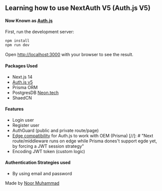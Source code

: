 ## Learning how to use NextAuth V5 (Auth.js V5)

#### Now Known as [Auth.js](https://authjs.dev/)

First, run the development server:

```bash
npm install
npm run dev
```

Open [http://localhost:3000](http://localhost:3000) with your browser to see the result.

#### Packages Used

- Next.js 14
- [Auth.js v5](https://authjs.dev/)
- Prisma ORM
- PostgresDB [Neon.tech](https://console.neon.tech/)
- ShaedCN

#### Features

- Login user
- Register user
- AuthGuard (public and private route/page)
- [Edge compatibility](https://authjs.dev/guides/upgrade-to-v5?authentication-method=middleware#edge-compatibility) for Auth.js to work with OEM (Prisma) [//]: # "Next route/middleware runs on edge while Prisma dones't support egde yet, by forcing a JWT session strategy"
- Encoding JWT token (custom logic)

#### Authentication Strategies used

- By using email and password

Made by [Noor Muhammad](https://www.linkedin.com/in/connectwithnoor)
